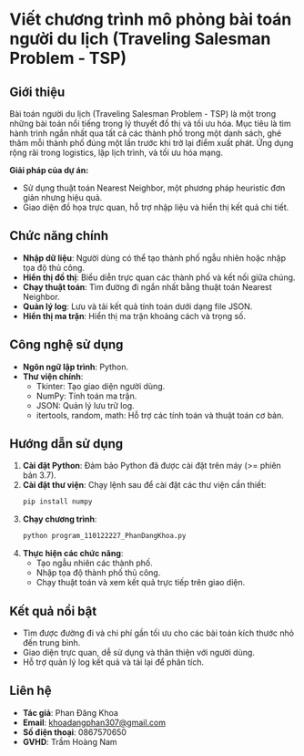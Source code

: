 # Viết chương trình mô phỏng bài toán người du lịch (Traveling Salesman Problem - TSP)

## Giới thiệu

Bài toán người du lịch (Traveling Salesman Problem - TSP) là một trong những bài toán nổi tiếng trong lý thuyết đồ thị và tối ưu hóa. Mục tiêu là tìm hành trình ngắn nhất qua tất cả các thành phố trong một danh sách, ghé thăm mỗi thành phố đúng một lần trước khi trở lại điểm xuất phát. Ứng dụng rộng rãi trong logistics, lập lịch trình, và tối ưu hóa mạng.

**Giải pháp của dự án:** 
- Sử dụng thuật toán Nearest Neighbor, một phương pháp heuristic đơn giản nhưng hiệu quả.
- Giao diện đồ họa trực quan, hỗ trợ nhập liệu và hiển thị kết quả chi tiết.

## Chức năng chính
- **Nhập dữ liệu**: Người dùng có thể tạo thành phố ngẫu nhiên hoặc nhập tọa độ thủ công.
- **Hiển thị đồ thị**: Biểu diễn trực quan các thành phố và kết nối giữa chúng.
- **Chạy thuật toán**: Tìm đường đi ngắn nhất bằng thuật toán Nearest Neighbor.
- **Quản lý log**: Lưu và tải kết quả tính toán dưới dạng file JSON.
- **Hiển thị ma trận**: Hiển thị ma trận khoảng cách và trọng số.

## Công nghệ sử dụng
- **Ngôn ngữ lập trình**: Python.
- **Thư viện chính**:
  - Tkinter: Tạo giao diện người dùng.
  - NumPy: Tính toán ma trận.
  - JSON: Quản lý lưu trữ log.
  - itertools, random, math: Hỗ trợ các tính toán và thuật toán cơ bản.

## Hướng dẫn sử dụng
1. **Cài đặt Python**: Đảm bảo Python đã được cài đặt trên máy (>= phiên bản 3.7).
2. **Cài đặt thư viện**: Chạy lệnh sau để cài đặt các thư viện cần thiết:
   ```bash
   pip install numpy
   ```
3. **Chạy chương trình**:
   ```bash
   python program_110122227_PhanDangKhoa.py
   ```
4. **Thực hiện các chức năng**:
   - Tạo ngẫu nhiên các thành phố.
   - Nhập tọa độ thành phố thủ công.
   - Chạy thuật toán và xem kết quả trực tiếp trên giao diện.

## Kết quả nổi bật
- Tìm được đường đi và chi phí gần tối ưu cho các bài toán kích thước nhỏ đến trung bình.
- Giao diện trực quan, dễ sử dụng và thân thiện với người dùng.
- Hỗ trợ quản lý log kết quả và tải lại để phân tích.

## Liên hệ
- **Tác giả**: Phan Đăng Khoa
- **Email**: [khoadangphan307@gmail.com](mailto:khoadangphan307@gmail.com)
- **Số điện thoại**: 0867570650
- **GVHD**: Trầm Hoàng Nam

